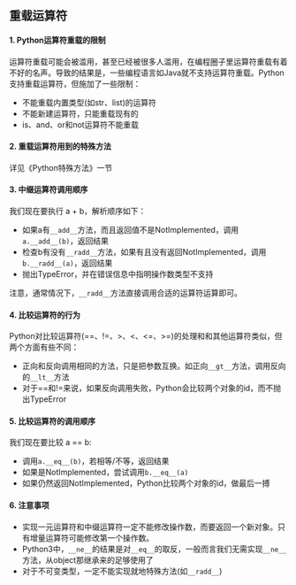 ## 重载运算符

#### 1. Python运算符重载的限制

运算符重载可能会被滥用，甚至已经被很多人滥用，在编程圈子里运算符重载有着不好的名声。导致的结果是，一些编程语言如Java就不支持运算符重载。Python支持重载运算符，但施加了一些限制：

- 不能重载内置类型(如str、list)的运算符
- 不能新建运算符，只能重载现有的
- is、and、or和not运算符不能重载

#### 2. 重载运算符用到的特殊方法

详见《Python特殊方法》一节

#### 3. 中缀运算符调用顺序

我们现在要执行 a + b，解析顺序如下：

- 如果a有`__add__`方法，而且返回值不是NotImplemented，调用`a.__add__(b)`，返回结果
- 检查b有没有`__radd__`方法，如果有且没有返回NotImplemented，调用`b.__radd__(a)`，返回结果
- 抛出TypeError，并在错误信息中指明操作数类型不支持

注意，通常情况下，`__radd__`方法直接调用合适的运算符运算即可。

#### 4. 比较运算符的行为

Python对比较运算符(==、!=、>、<、<=、>=)的处理和和其他运算符类似，但两个方面有些不同：

- 正向和反向调用相同的方法，只是把参数互换。如正向`__gt__`方法，调用反向的`__lt__`方法
- 对于==和!=来说，如果反向调用失败，Python会比较两个对象的id，而不抛出TypeError

#### 5. 比较运算符的调用顺序

我们现在要比较 a == b:

- 调用`a.__eq__(b)`，若相等/不等，返回结果
- 如果是NotImplemented，尝试调用`b.__eq__(a)`
- 如果仍然返回NotImplemented，Python比较两个对象的id，做最后一搏

#### 6. 注意事项

- 实现一元运算符和中缀运算符一定不能修改操作数，而要返回一个新对象。只有增量运算符可能修改第一个操作数。
- Python3中，`__ne__`的结果是对`__eq__`的取反，一般而言我们无需实现`__ne__`方法，从object那继承来的足够使用了
- 对于不可变类型，一定不能实现就地特殊方法(如`__radd__`)



